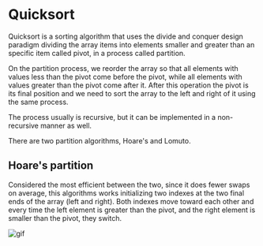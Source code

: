# Quicksort

Quicksort is a sorting algorithm that uses the divide and conquer design paradigm dividing the array items into elements smaller and greater than an specific item called pivot, in a process called partition.

On the partition process, we reorder the array so that all elements with values less than the pivot come before the pivot, while all elements with values greater than the pivot come after it. After this operation the pivot is its final position and we need to sort the array to the left and right of it using the same process.

The process usually is recursive, but it can be implemented in a non-recursive manner as well.

There are two partition algorithms, Hoare's and Lomuto.

## Hoare's partition

Considered the most efficient between the two, since it does fewer swaps on average, this algorithms works initializing two indexes at the two final ends of the array (left and right). Both indexes move toward each other and every time the left element is greater than the pivot, and the right element is smaller than the pivot, they switch. 

![gif](https://upload.wikimedia.org/wikipedia/commons/9/9c/Quicksort-example.gif)